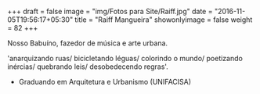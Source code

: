 +++
draft = false
image = "img/Fotos para Site/Raiff.jpg"
date = "2016-11-05T19:56:17+05:30"
title = "Raiff Mangueira"
showonlyimage = false
weight = 82
+++

Nosso Babuíno, fazedor de música e arte urbana.
<!--more-->

'anarquizando ruas/ bicicletando léguas/ colorindo o mundo/ poetizando inércias/ quebrando leis/ desobedecendo regras'.

* Graduando em Arquitetura e Urbanismo (UNIFACISA)

